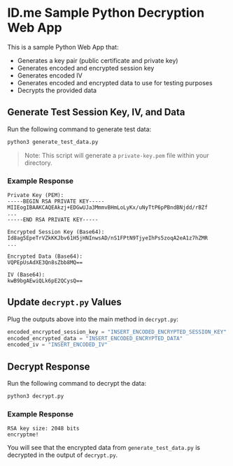 # ID.me Sample Python Decryption Web App

This is a sample Python Web App that:
- Generates a key pair (public certificate and private key)
- Generates encoded and encrypted session key
- Generates encoded IV
- Generates encoded and encrypted data to use for testing purposes
- Decrypts the provided data

## Generate Test Session Key, IV, and Data

Run the following command to generate test data:

```bash
python3 generate_test_data.py
```

> Note: This script will generate a `private-key.pem` file within your directory.

### Example Response

```
Private Key (PEM):
-----BEGIN RSA PRIVATE KEY-----
MIIEogIBAAKCAQEAkzj+EDGwUJa3MmmvBHmLoLyKx/uNyTtP6pPBndBNjdd/rBZf
...
-----END RSA PRIVATE KEY-----

Encrypted Session Key (Base64):
Id8ag5EpeTrVZkKKJbv61H5jHNInwsAD/nS1FPtN9TjyeIhPs5zoqA2eA1z7hZMR
...

Encrypted Data (Base64):
VQPEpUsAdXE3Qn8sZbb8MQ==

IV (Base64):
kwB9bgAEwiQLk6pE2QCysQ==
```

## Update `decrypt.py` Values

Plug the outputs above into the main method in `decrypt.py`:

```python
encoded_encrypted_session_key = "INSERT_ENCODED_ENCRYPTED_SESSION_KEY"
encoded_encrypted_data = "INSERT_ENCODED_ENCRYPTED_DATA"
encoded_iv = "INSERT_ENCODED_IV"
```

## Decrypt Response

Run the following command to decrypt the data:

```bash
python3 decrypt.py
```

### Example Response

```
RSA key size: 2048 bits
encryptme!
```

You will see that the encrypted data from `generate_test_data.py` is decrypted in the output of `decrypt.py`.